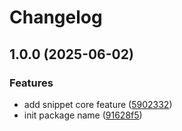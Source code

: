 # Changelog

## 1.0.0 (2025-06-02)


### Features

* add snippet core feature ([5902332](https://github.com/rectitude-open/filament-site-snippets/commit/590233250d701e981d5352f5381fba2f98265f78))
* init package name ([91628f5](https://github.com/rectitude-open/filament-site-snippets/commit/91628f578bf05dcb08931b418b5000abb6819ab2))
